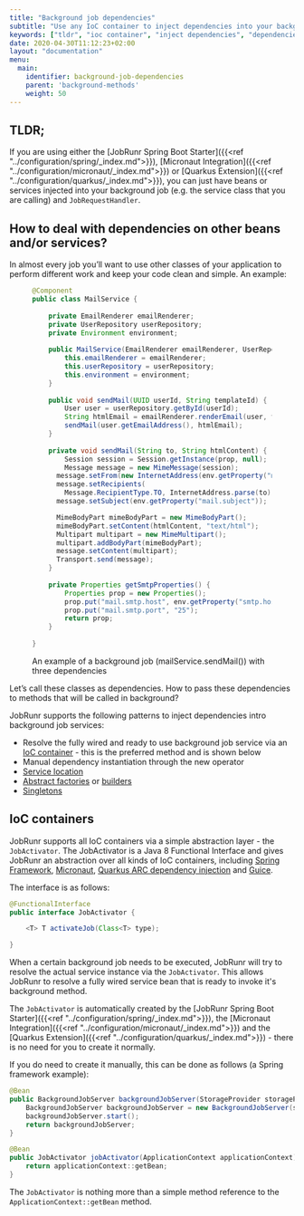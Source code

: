 ```yaml
---
title: "Background job dependencies"
subtitle: "Use any IoC container to inject dependencies into your background job service classes."
keywords: ["tldr", "ioc container", "inject dependencies", "dependencies", "dependencies", "dependency in java", "dependency injection example"]
date: 2020-04-30T11:12:23+02:00
layout: "documentation"
menu: 
  main: 
    identifier: background-job-dependencies
    parent: 'background-methods'
    weight: 50
---
```

## TLDR;
If you are using either the [JobRunr Spring Boot Starter]({{<ref "../configuration/spring/_index.md">}}), [Micronaut Integration]({{<ref "../configuration/micronaut/_index.md">}}) or [Quarkus Extension]({{<ref "../configuration/quarkus/_index.md">}}), you can just have beans or services injected into your background job (e.g. the service class that you are calling) and `JobRequestHandler`.


## How to deal with dependencies on other beans and/or services?
In almost every job you’ll want to use other classes of your application to perform different work and keep your code clean and simple. An example:

<figure>

```java
@Component
public class MailService {
    
    private EmailRenderer emailRenderer;
    private UserRepository userRepository;
    private Environment environment;
    
    public MailService(EmailRenderer emailRenderer, UserRepository userRepository, Environment environment) {
        this.emailRenderer = emailRenderer;
        this.userRepository = userRepository;
        this.environment = environment;
    }
    
    public void sendMail(UUID userId, String templateId) {
    	User user = userRepository.getById(userId);
        String htmlEmail = emailRenderer.renderEmail(user, templateId);
        sendMail(user.getEmailAddress(), htmlEmail);
    }
    
    private void sendMail(String to, String htmlContent) {
    	Session session = Session.getInstance(prop, null);
    	Message message = new MimeMessage(session);
      message.setFrom(new InternetAddress(env.getProperty("mail.from")));
      message.setRecipients(
        Message.RecipientType.TO, InternetAddress.parse(to));
      message.setSubject(env.getProperty("mail.subject"));

      MimeBodyPart mimeBodyPart = new MimeBodyPart();
      mimeBodyPart.setContent(htmlContent, "text/html");
      Multipart multipart = new MimeMultipart();
      multipart.addBodyPart(mimeBodyPart);
      message.setContent(multipart);
      Transport.send(message);
    }
    
    private Properties getSmtpProperties() {
    	Properties prop = new Properties();
        prop.put("mail.smtp.host", env.getProperty("smtp.host"));
        prop.put("mail.smtp.port", "25");
        return prop;
    }
    
}
```
<figcaption>An example of a background job (mailService.sendMail()) with three dependencies</figcaption>
</figure>
Let’s call these classes as dependencies. How to pass these dependencies to methods that will be called in background?

JobRunr supports the following patterns to inject dependencies intro background job services:
- Resolve the fully wired and ready to use background job service via an [IoC container](https://en.wikipedia.org/wiki/Inversion_of_control) - this is the preferred method and is shown below
- Manual dependency instantiation through the new operator
- [Service location](http://en.wikipedia.org/wiki/Service_locator_pattern)
- [Abstract factories](http://en.wikipedia.org/wiki/Abstract_factory_pattern) or [builders](http://en.wikipedia.org/wiki/Builder_pattern)
- [Singletons](http://en.wikipedia.org/wiki/Singleton_pattern)

## IoC containers
JobRunr supports all IoC containers via a simple abstraction layer - the `JobActivator`. The JobActivator is a Java 8 Functional Interface and gives JobRunr an abstraction over all kinds of IoC containers, including [Spring Framework](https://github.com/spring-projects/spring-framework), [Micronaut](https://micronaut.io/), [Quarkus ARC dependency injection](https://quarkus.io/guides/cdi-reference) and [Guice](https://github.com/google/guice).

The interface is as follows:

```java
@FunctionalInterface
public interface JobActivator {

    <T> T activateJob(Class<T> type);

}
```

When a certain background job needs to be executed, JobRunr will try to resolve the actual service instance via the `JobActivator`. This allows JobRunr to resolve a fully wired service bean that is ready to invoke it's background method.

The `JobActivator` is automatically created by the [JobRunr Spring Boot Starter]({{<ref "../configuration/spring/_index.md">}}), the [Micronaut Integration]({{<ref "../configuration/micronaut/_index.md">}}) and the [Quarkus Extension]({{<ref "../configuration/quarkus/_index.md">}}) - there is no need for you to create it normally.


If you do need to create it manually, this can be done as follows (a Spring framework example):

```java
@Bean
public BackgroundJobServer backgroundJobServer(StorageProvider storageProvider, JobActivator jobActivator) {
    BackgroundJobServer backgroundJobServer = new BackgroundJobServer(storageProvider, jobActivator);
    backgroundJobServer.start();
    return backgroundJobServer;
}

@Bean
public JobActivator jobActivator(ApplicationContext applicationContext) {
	return applicationContext::getBean;
}
```

The `JobActivator` is nothing more than a simple method reference to the `ApplicationContext::getBean` method.